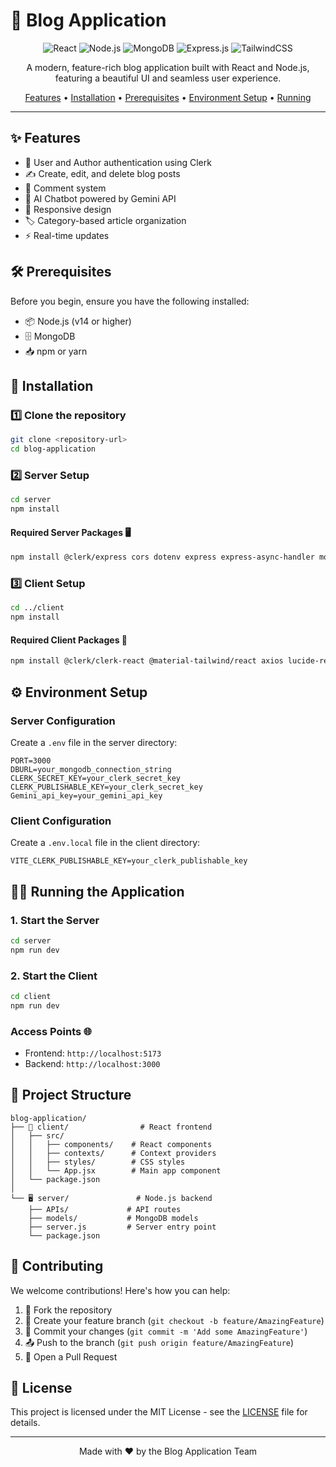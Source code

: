 # 📝 Blog Application

<div align="center">

![React](https://img.shields.io/badge/React-20232A?style=for-the-badge&logo=react&logoColor=61DAFB)
![Node.js](https://img.shields.io/badge/Node.js-43853D?style=for-the-badge&logo=node.js&logoColor=white)
![MongoDB](https://img.shields.io/badge/MongoDB-4EA94B?style=for-the-badge&logo=mongodb&logoColor=white)
![Express.js](https://img.shields.io/badge/Express.js-404D59?style=for-the-badge)
![TailwindCSS](https://img.shields.io/badge/Tailwind_CSS-38B2AC?style=for-the-badge&logo=tailwind-css&logoColor=white)

A modern, feature-rich blog application built with React and Node.js, featuring a beautiful UI and seamless user experience.

[Features](#features) • [Installation](#installation) • [Prerequisites](#prerequisites) • [Environment Setup](#environment-setup) • [Running](#running-the-application)

</div>

---

## ✨ Features

- 🔐 User and Author authentication using Clerk
- ✍️ Create, edit, and delete blog posts
- 💬 Comment system
- 🤖 AI Chatbot powered by Gemini API
- 📱 Responsive design
- 🏷️ Category-based article organization
- ⚡ Real-time updates

## 🛠️ Prerequisites

Before you begin, ensure you have the following installed:

- 📦 Node.js (v14 or higher)
- 🗄️ MongoDB
- 📥 npm or yarn

## 🚀 Installation

### 1️⃣ Clone the repository

```bash
git clone <repository-url>
cd blog-application
```

### 2️⃣ Server Setup

```bash
cd server
npm install
```

#### Required Server Packages 🖥️

```bash
npm install @clerk/express cors dotenv express express-async-handler mongoose nodemon
```

### 3️⃣ Client Setup

```bash
cd ../client
npm install
```

#### Required Client Packages 🎨

```bash
npm install @clerk/clerk-react @material-tailwind/react axios lucide-react react react-dom react-hook-form react-router-dom tailwindcss
```

## ⚙️ Environment Setup

### Server Configuration

Create a `.env` file in the server directory:

```env
PORT=3000
DBURL=your_mongodb_connection_string
CLERK_SECRET_KEY=your_clerk_secret_key
CLERK_PUBLISHABLE_KEY=your_clerk_secret_key
Gemini_api_key=your_gemini_api_key
```

### Client Configuration

Create a `.env.local` file in the client directory:

```env
VITE_CLERK_PUBLISHABLE_KEY=your_clerk_publishable_key
```

## 🏃‍♂️ Running the Application

### 1. Start the Server

```bash
cd server
npm run dev
```

### 2. Start the Client

```bash
cd client
npm run dev
```

### Access Points 🌐

- Frontend: `http://localhost:5173`
- Backend: `http://localhost:3000`

## 📁 Project Structure

```
blog-application/
├── 📱 client/                # React frontend
│   ├── src/
│   │   ├── components/    # React components
│   │   ├── contexts/      # Context providers
│   │   ├── styles/        # CSS styles
│   │   └── App.jsx        # Main app component
│   └── package.json
│
└── 🖥️ server/               # Node.js backend
    ├── APIs/             # API routes
    ├── models/           # MongoDB models
    ├── server.js         # Server entry point
    └── package.json
```

## 🤝 Contributing

We welcome contributions! Here's how you can help:

1. 🍴 Fork the repository
2. 🌿 Create your feature branch (`git checkout -b feature/AmazingFeature`)
3. 💾 Commit your changes (`git commit -m 'Add some AmazingFeature'`)
4. 📤 Push to the branch (`git push origin feature/AmazingFeature`)
5. 🔄 Open a Pull Request

## 📄 License

This project is licensed under the MIT License - see the [LICENSE](LICENSE) file for details.

---

<div align="center">

Made with ❤️ by the Blog Application Team

</div>
